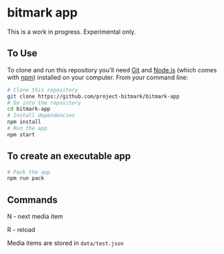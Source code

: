 # bitmark app

This is a work in progress.  Experimental only.

## To Use

To clone and run this repository you'll need [Git](https://git-scm.com) and [Node.js](https://nodejs.org/en/download/) (which comes with [npm](http://npmjs.com)) installed on your computer. From your command line:

```bash
# Clone this repository
git clone https://github.com/project-bitmark/bitmark-app
# Go into the repository
cd bitmark-app
# Install dependencies
npm install
# Run the app
npm start
```

## To create an executable app

```bash
# Pack the app
npm run pack
```


## Commands

N - next media item

R - reload

Media items are stored in `data/test.json`
